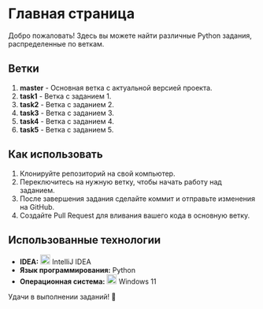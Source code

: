 # Главная страница

Добро пожаловать! Здесь вы можете найти различные Python задания, распределенные по веткам.

## Ветки

1. **master** - Основная ветка с актуальной версией проекта.
2. **task1** - Ветка с заданием 1.
3. **task2** - Ветка с заданием 2.
4. **task3** - Ветка с заданием 3.
5. **task4** - Ветка с заданием 4.
6. **task5** - Ветка с заданием 5.

## Как использовать

1. Клонируйте репозиторий на свой компьютер.
2. Переключитесь на нужную ветку, чтобы начать работу над заданием.
3. После завершения задания сделайте коммит и отправьте изменения на GitHub.
4. Создайте Pull Request для вливания вашего кода в основную ветку.

## Использованные технологии

- **IDEA:** <img src="https://img.icons8.com/color/48/000000/intellij-idea.png" width="20"/> IntelliJ IDEA
- **Язык программирования:** Python
- **Операционная система:** <img src="https://img.icons8.com/color/48/000000/windows-10.png" width="20"/> Windows 11

Удачи в выполнении заданий! 🚀    
